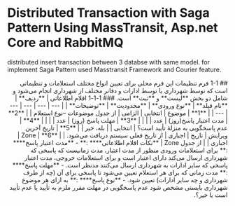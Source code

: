 # Distributed Transaction with Saga Pattern Using MassTransit, Asp.net Core and RabbitMQ
distributed insert transaction between 3 databse with same model. for implement Saga Pattern used Masstransit Framework and Courier feature.
<div dir="rtl">
## 1-1 فرم تنظیمات
این فرم محلی برای تعیین انواع مختلف استعلامات و تنظیماتی است که توسط شهرداری یا توسط ادارات و دفاتر مختلف از شهرداری انجام می‌شود و شامل دو بخش **لیست** و **ثبت** است.
### 1-1-1 اقلام اطلاعاتی
| **ردیف** | **نام فیلد** | **نوع ورودی** | **محدودیت** | **توضیحات** |
| --- | --- | --- | --- | --- |
| **1** | موضوع | انتخابی | الزامی | از جدول موضوعات –نوع استعلام |
| **2** | مدت اعتبار پاسخ(روز) | عدد | | |
| **3** | مهلت پاسخ (روز) | عدد | | |
| **4** | عدم پاسخگویی به منزلۀ تأیید است؟ | انتخابی | | بله، خیر |
| **5** | تاریخ آخرین ویرایش | تاریخ | اجباری | از تاریخ فعلی سیستم دریافت می‌شود. |
| **6** | Zone | اجباری | | از جدول Zone |
**نکات اقلام اطلاعاتی**** :**
- **مدت اعتبار پاسخ**** :** برای استعلامات ورودی منظور از مدت اعتبار، مدت زمانیست که پاسخی که شهرداری ارسال می‌کند دارای اعتبار است و برای استعلامات خروجی، مدت اعتبار پاسخی که سایر ادارات به شهرداری ارسال می‌کنند مدنظر است.
- **مهلت پاسخ**** :** مدت زمانی که برای هر استعلام تعیین می‌شود تا پاسخی برای آن (چه از طرف شهرداری و چه سایر ادارات) تعیین شود.
- **نوع پاسخ**** :** به ازای هر موضوع شهرداری بایستی مشخص شود عدم پاسخگویی در مهلت مقرر ملزم به تأیید یا عدم تأیید است یا خیر؟.
 
</div>
